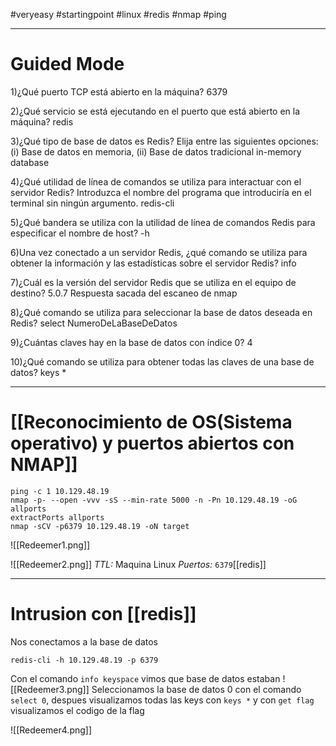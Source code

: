 #veryeasy #startingpoint #linux #redis #nmap #ping 

--------
# Guided Mode

1)¿Qué puerto TCP está abierto en la máquina? 
	6379

2)¿Qué servicio se está ejecutando en el puerto que está abierto en la máquina? 
	redis

3)¿Qué tipo de base de datos es Redis? Elija entre las siguientes opciones: (i) Base de datos en memoria, (ii) Base de datos tradicional
	in-memory database

4)¿Qué utilidad de línea de comandos se utiliza para interactuar con el servidor Redis? Introduzca el nombre del programa que introduciría en el terminal sin ningún argumento. 
	redis-cli

5)¿Qué bandera se utiliza con la utilidad de línea de comandos Redis para especificar el nombre de host? 
	-h

6)Una vez conectado a un servidor Redis, ¿qué comando se utiliza para obtener la información y las estadísticas sobre el servidor Redis? 
	info

7)¿Cuál es la versión del servidor Redis que se utiliza en el equipo de destino? 
	5.0.7
	Respuesta sacada del escaneo de nmap

8)¿Qué comando se utiliza para seleccionar la base de datos deseada en Redis? 
	select NumeroDeLaBaseDeDatos

9)¿Cuántas claves hay en la base de datos con índice 0? 
	4
	
10)¿Qué comando se utiliza para obtener todas las claves de una base de datos? 
	keys *

-------
# [[Reconocimiento de OS(Sistema operativo) y puertos abiertos con NMAP]]

```shell
ping -c 1 10.129.48.19
nmap -p- --open -vvv -sS --min-rate 5000 -n -Pn 10.129.48.19 -oG allports
extractPorts allports
nmap -sCV -p6379 10.129.48.19 -oN target
```
![[Redeemer1.png]]

![[Redeemer2.png]]
*TTL:* Maquina Linux
*Puertos:*
	`6379`[[redis]]

-----
# Intrusion con [[redis]]

Nos conectamos a la base de datos
```
redis-cli -h 10.129.48.19 -p 6379
```

Con el comando `info keyspace` vimos que base de datos estaban
	![[Redeemer3.png]]
Seleccionamos la base de datos 0 con el comando ``select 0``, despues visualizamos todas las keys con `keys *` y con `get flag` visualizamos el codigo de la flag

![[Redeemer4.png]]

